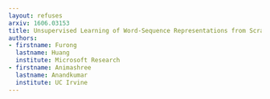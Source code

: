 ```yaml
---
layout: refuses
arxiv: 1606.03153
title: Unsupervised Learning of Word-Sequence Representations from Scratch via Convolutional Tensor Decomposition
authors:
- firstname: Furong
  lastname: Huang
  institute: Microsoft Research
- firstname: Animashree
  lastname: Anandkumar
  institute: UC Irvine
---
```

